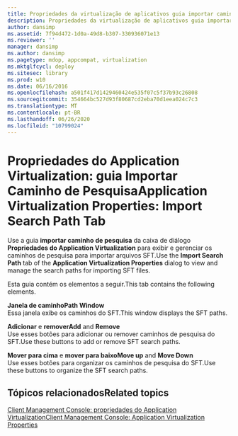 ```yaml
---
title: Propriedades da virtualização de aplicativos guia importar caminho de pesquisa
description: Propriedades da virtualização de aplicativos guia importar caminho de pesquisa
author: dansimp
ms.assetid: 7f94d472-1d0a-49d8-b307-330936071e13
ms.reviewer: ''
manager: dansimp
ms.author: dansimp
ms.pagetype: mdop, appcompat, virtualization
ms.mktglfcycl: deploy
ms.sitesec: library
ms.prod: w10
ms.date: 06/16/2016
ms.openlocfilehash: a501f417d1429460424e535f07c5f37b93c26808
ms.sourcegitcommit: 354664bc527d93f80687cd2eba70d1eea024c7c3
ms.translationtype: MT
ms.contentlocale: pt-BR
ms.lasthandoff: 06/26/2020
ms.locfileid: "10799024"
---
```

# <span data-ttu-id="0b4f5-103">Propriedades do Application Virtualization: guia Importar Caminho de Pesquisa</span><span class="sxs-lookup"><span data-stu-id="0b4f5-103">Application Virtualization Properties: Import Search Path Tab</span></span>


<span data-ttu-id="0b4f5-104">Use a guia **importar caminho de pesquisa** da caixa de diálogo **Propriedades do Application Virtualization** para exibir e gerenciar os caminhos de pesquisa para importar arquivos SFT.</span><span class="sxs-lookup"><span data-stu-id="0b4f5-104">Use the **Import Search Path** tab of the **Application Virtualization Properties** dialog to view and manage the search paths for importing SFT files.</span></span>

<span data-ttu-id="0b4f5-105">Esta guia contém os elementos a seguir.</span><span class="sxs-lookup"><span data-stu-id="0b4f5-105">This tab contains the following elements.</span></span>

<a href="" id="path-window"></a>**<span data-ttu-id="0b4f5-106">Janela de caminho</span><span class="sxs-lookup"><span data-stu-id="0b4f5-106">Path Window</span></span>**  
<span data-ttu-id="0b4f5-107">Essa janela exibe os caminhos do SFT.</span><span class="sxs-lookup"><span data-stu-id="0b4f5-107">This window displays the SFT paths.</span></span>

<a href="" id="add-and-remove"></a><span data-ttu-id="0b4f5-108">**Adicionar** e **remover**</span><span class="sxs-lookup"><span data-stu-id="0b4f5-108">**Add** and **Remove**</span></span>  
<span data-ttu-id="0b4f5-109">Use esses botões para adicionar ou remover caminhos de pesquisa do SFT.</span><span class="sxs-lookup"><span data-stu-id="0b4f5-109">Use these buttons to add or remove SFT search paths.</span></span>

<a href="" id="move-up-and-move-down"></a><span data-ttu-id="0b4f5-110">**Mover para cima** e **mover para baixo**</span><span class="sxs-lookup"><span data-stu-id="0b4f5-110">**Move up** and **Move Down**</span></span>  
<span data-ttu-id="0b4f5-111">Use esses botões para organizar os caminhos de pesquisa do SFT.</span><span class="sxs-lookup"><span data-stu-id="0b4f5-111">Use these buttons to organize the SFT search paths.</span></span>

## <span data-ttu-id="0b4f5-112">Tópicos relacionados</span><span class="sxs-lookup"><span data-stu-id="0b4f5-112">Related topics</span></span>


[<span data-ttu-id="0b4f5-113">Client Management Console: propriedades do Application Virtualization</span><span class="sxs-lookup"><span data-stu-id="0b4f5-113">Client Management Console: Application Virtualization Properties</span></span>](client-management-console-application-virtualization-properties.md)

 

 





